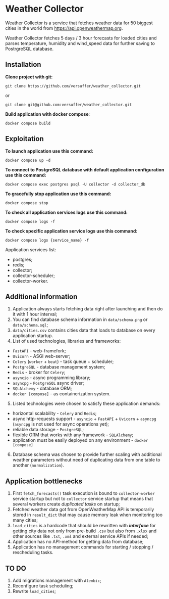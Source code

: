 Weather Collector
================================
Weather Collector is a service that fetches weather data for 50 biggest cities in the world from https://api.openweathermap.org.

Weather Collector fetches 5 days / 3 hour forecasts for loaded cities and parses temperature, humidity and wind_speed data for further saving to PostrgreSQL database.

Installation
------------
**Clone project with git:**

    git clone https://github.com/versuffer/weather_collector.git

or

    git clone git@github.com:versuffer/weather_collector.git

**Build application with docker compose**:

    docker compose build

Exploitation
------------
**To launch application use this command:**

    docker compose up -d

**To connect to PostgreSQL database with default application configuration use this command:**

    docker compose exec postgres psql -U collector -d collector_db

**To gracefully stop application use this command:**

    docker compose stop

**To check all application services logs use this command:**

    docker compose logs -f

**To check specific application service logs use this command:**

    docker compose logs {service_name} -f

Application services list:

- postgres;
- redis;
- collector;
- collector-scheduler;
- collector-worker.

Additional information
----------------------
1. Application always starts fetching data right after launching and then do it with 1 hour interval;
2. You can find database schema information in `data/schema.png` or `data/schema.sql`;
3. `data/cities.csv` contains cities data that loads to database on every application startup.
4. List of used technologies, libraries and frameworks:
- `FastAPI` - web-framefork;
- `Uvicorn` - ASGI web-server;
- `Celery` (`worker` + `beat`) - task queue + scheduler;
- `PostgreSQL` - database management system;
- `Redis` - broker for `Celery`;
- `asyncio` - async programming library;
- `asyncpg` - `PostgreSQL` async driver;
- `SQLAlchemy` - database ORM;
- `docker [compose]` - as containerization system.
5. Listed technologies were chosen to satisfy these application demands:
- horizontal scalability - `Celery` and `Redis`;
- async http-requests support - `asyncio` + `FastAPI` + `Uvicorn` + `asyncpg` (`asyncpg` is not used for async operations yet);
- reliable data storage - `PostgreSQL`;
- flexible ORM that works with any framework - `SQLAlchemy`;
- application must be easily deployed on any environment - `docker [compose]`  

6. Database schema was chosen to provide further scaling with additional weather parameters without need of duplicating data from one table to another (`normalization`).

Application bottlenecks
----------------------
1. First `fetch_forecasts()` task execution is bound to `collector-worker` service startup but not to `collector` service startup that means that several workers create *duplicated tasks* on startup;
2. Fetched weather data got from OpenWeatherMap API is temporarily stored in `result_dict` that may cause memory leak when monitoring too many cities;
3. `load_cities` is a hardcode that should be rewritten with ***interface*** for getting city data not only from pre-build `.csv` but also from `.xlsx` and other sources like `.txt`, `.xml` and external service APIs if needed;
4. Application has no API-method for getting data from database;
5. Application has no management commands for starting / stopping / rescheduling tasks.

TO DO
----------------------
1. Add migrations management with `Alembic`;
2. Reconfigure task scheduling;
3. Rewrite `load_cities`;